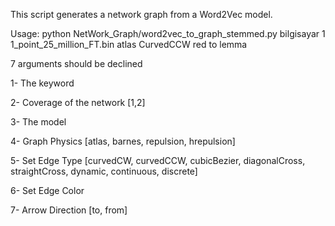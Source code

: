 This script generates a network graph from a Word2Vec model.

Usage:
python NetWork_Graph/word2vec_to_graph_stemmed.py bilgisayar 1 1_point_25_million_FT.bin atlas CurvedCCW red to lemma

7 arguments should be declined

1- The keyword

2- Coverage of the network [1,2]

3- The model

4- Graph Physics [atlas, barnes, repulsion, hrepulsion]

5- Set Edge Type [curvedCW, curvedCCW, cubicBezier, diagonalCross, straightCross, dynamic, continuous, discrete]

6- Set Edge Color

7- Arrow Direction [to, from]



